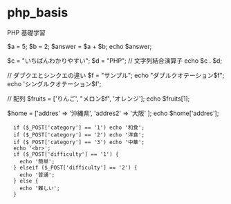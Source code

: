 # php_basis

PHP 基礎学習

$a = 5;
$b = 2;
$answer = $a + $b;
echo $answer;

$c = "いちばんわかりやすい";
$d = "PHP";
// 文字列結合演算子
echo $c . $d;

// ダブクエとシンクエの違い
$f = "サンプル";
  echo "ダブルクオテーション$f";
echo 'シングルクオテーション$f';

// 配列
$fruits = ['りんご', "メロン$f", 'オレンジ'];
echo $fruits[1];

$home = ['addres' => '沖縄県', 'addres2' => '大阪' ];
echo $home['addres'];

      if ($_POST['category'] == '1') echo '和食';
      if ($_POST['category'] == '2') echo '洋食';
      if ($_POST['category'] == '3') echo '中華';
      echo '<br>';
      if ($_POST['difficulty'] == '1') {
        echo '簡単';
      } elseif ($_POST['difficulty'] == '2') {
        echo '普通';
      } else {
        echo '難しい';
      }
